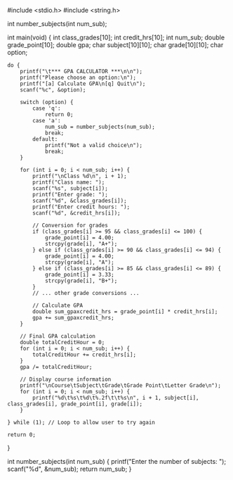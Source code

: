 #include <stdio.h>
#include <string.h>

int number_subjects(int num_sub);

int main(void) {
    int class_grades[10];
    int credit_hrs[10];
    int num_sub;
    double grade_point[10];
    double gpa;
    char subject[10][10];
    char grade[10][10];
    char option;

    do {
        printf("\t*** GPA CALCULATOR ***\n\n");
        printf("Please choose an option:\n");
        printf("[a] Calculate GPA\n[q] Quit\n");
        scanf("%c", &option);

        switch (option) {
            case 'q':
                return 0;
            case 'a':
                num_sub = number_subjects(num_sub);
                break;
            default:
                printf("Not a valid choice\n");
                break;
        }

        for (int i = 0; i < num_sub; i++) {
            printf("\nClass %d\n", i + 1);
            printf("Class name: ");
            scanf("%s", subject[i]);
            printf("Enter grade: ");
            scanf("%d", &class_grades[i]);
            printf("Enter credit hours: ");
            scanf("%d", &credit_hrs[i]);

            // Conversion for grades
            if (class_grades[i] >= 95 && class_grades[i] <= 100) {
                grade_point[i] = 4.00;
                strcpy(grade[i], "A+");
            } else if (class_grades[i] >= 90 && class_grades[i] <= 94) {
                grade_point[i] = 4.00;
                strcpy(grade[i], "A");
            } else if (class_grades[i] >= 85 && class_grades[i] <= 89) {
                grade_point[i] = 3.33;
                strcpy(grade[i], "B+");
            }
            // ... other grade conversions ...

            // Calculate GPA
            double sum_gpaxcredit_hrs = grade_point[i] * credit_hrs[i];
            gpa += sum_gpaxcredit_hrs;
        }

        // Final GPA calculation
        double totalCreditHour = 0;
        for (int i = 0; i < num_sub; i++) {
            totalCreditHour += credit_hrs[i];
        }
        gpa /= totalCreditHour;

        // Display course information
        printf("\nCourse\tSubject\tGrade\tGrade Point\tLetter Grade\n");
        for (int i = 0; i < num_sub; i++) {
            printf("%d\t%s\t%d\t%.2f\t\t%s\n", i + 1, subject[i], class_grades[i], grade_point[i], grade[i]);
        }

    } while (1); // Loop to allow user to try again

    return 0;
}

int number_subjects(int num_sub) {
    printf("Enter the number of subjects: ");
    scanf("%d", &num_sub);
    return num_sub;
}
